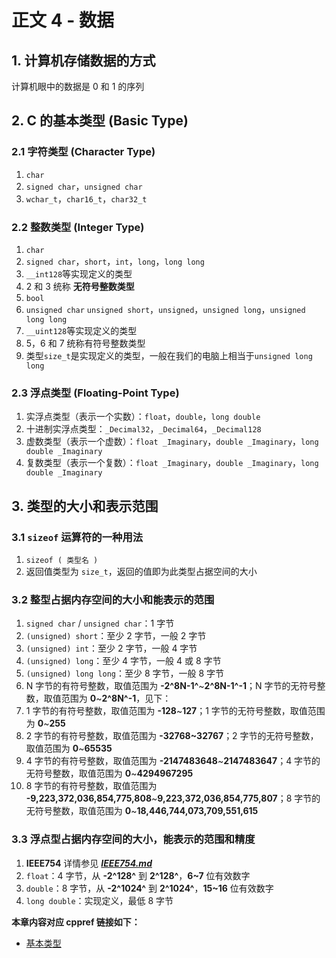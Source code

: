 # 正文 4 - 数据

## 1. 计算机存储数据的方式

计算机眼中的数据是 0 和 1 的序列

## 2. C 的基本类型 (Basic Type)

### 2.1 字符类型 (Character Type)

1. `char`
2. `signed char`，`unsigned char`
3. `wchar_t`，`char16_t`，`char32_t`

### 2.2 整数类型 (Integer Type)

1. `char`
2. `signed char`，`short`，`int`，`long`，`long long`
3. `__int128`等实现定义的类型
4. 2 和 3 统称 **无符号整数类型**
5. `bool`
6. `unsigned char` `unsigned short`，`unsigned`，`unsigned long`，`unsigned long long`
7. `__uint128`等实现定义的类型
8. 5，6 和 7 统称有符号整数类型
9. 类型`size_t`是实现定义的类型，一般在我们的电脑上相当于`unsigned long long`

### 2.3 浮点类型 (Floating-Point Type)

1. 实浮点类型（表示一个实数）：`float`，`double`，`long double`
2. 十进制实浮点类型：`_Decimal32`，`_Decimal64`，`_Decimal128`
3. 虚数类型（表示一个虚数）：`float _Imaginary`，`double _Imaginary`，`long double _Imaginary`
4. 复数类型（表示一个复数）：`float _Imaginary`，`double _Imaginary`，`long double _Imaginary`

## 3. 类型的大小和表示范围

### 3.1 `sizeof` 运算符的一种用法

1. `sizeof ( 类型名 )`
2. 返回值类型为 `size_t`，返回的值即为此类型占据空间的大小

### 3.2 整型占据内存空间的大小和能表示的范围

1. `signed char` / `unsigned char`：1 字节
2. `(unsigned) short`：至少 2 字节，一般 2 字节
3. `(unsigned) int`：至少 2 字节，一般 4 字节
4. `(unsigned) long`：至少 4 字节，一般 4 或 8 字节
5. `(unsigned) long long`：至少 8 字节，一般 8 字节
6. N 字节的有符号整数，取值范围为 **-2^8N-1^**\~**2^8N-1^-1**；N 字节的无符号整数，取值范围为 **0**~**2^8N^-1**，见下：
7. 1 字节的有符号整数，取值范围为 **-128**\~**127**；1 字节的无符号整数，取值范围为 **0**\~**255**
8. 2 字节的有符号整数，取值范围为 **-32768\~32767**；2 字节的无符号整数，取值范围为 **0**\~**65535**
9. 4 字节的有符号整数，取值范围为 **-2147483648**\~**2147483647**；4 字节的无符号整数，取值范围为 **0**\~**4294967295**
10. 8 字节的有符号整数，取值范围为 **-9,223,372,036,854,775,808**\~**9,223,372,036,854,775,807**；8 字节的无符号整数，取值范围为
    **0**\~**18,446,744,073,709,551,615**

### 3.3 浮点型占据内存空间的大小，能表示的范围和精度

1. **IEEE754** 详情参见 [***IEEE754.md***](../../番外/1_IEEE754.md)
2. `float`：4 字节，从 **-2^128^** 到 **2^128^**，**6~7** 位有效数字
3. `double`：8 字节，从 **-2^1024^** 到 **2^1024^**，**15~16** 位有效数字
4. `long double`：实现定义，最低 8 字节

**本章内容对应 cppref 链接如下：**

+ [基本类型](https://zh.cppreference.com/w/c/language/arithmetic_types)
